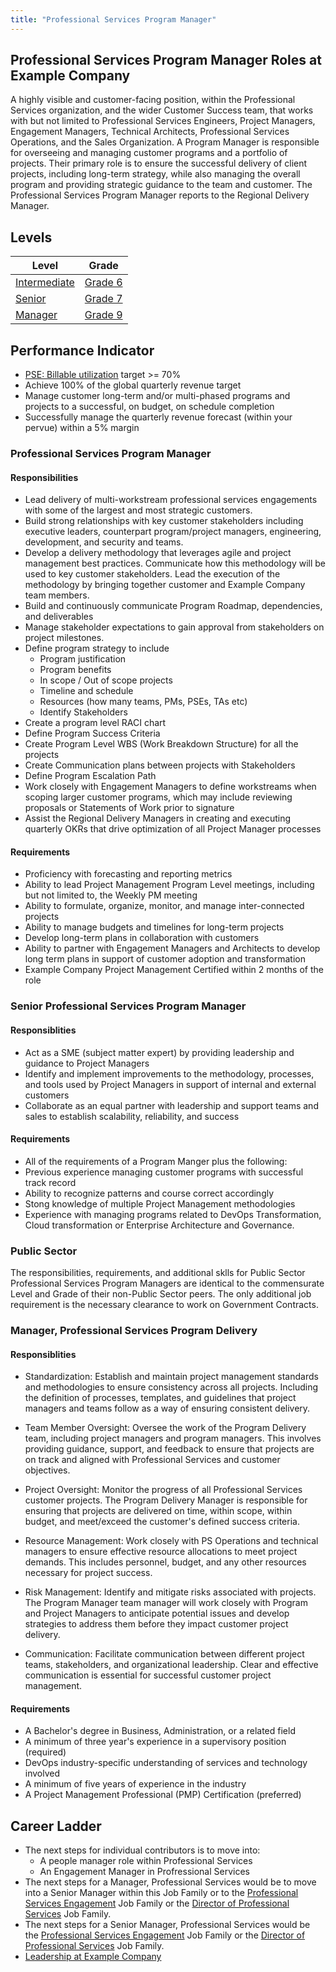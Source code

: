 ```yaml
---
title: "Professional Services Program Manager"
---
```


## Professional Services Program Manager Roles at Example Company

A highly visible and customer-facing position, within the Professional Services organization, and the wider Customer Success team, that works with but not limited to Professional Services Engineers, Project Managers, Engagement Managers, Technical Architects, Professional Services Operations, and the Sales Organization. A Program Manager is responsible for overseeing and managing customer programs and a portfolio of projects. Their primary role is to ensure the successful delivery of client projects, including long-term strategy, while also managing the overall program and providing strategic guidance to the team and customer. The Professional Services Program Manager reports to the Regional Delivery Manager.

## Levels

| Level | Grade |
| -- | - |
| [Intermediate](#professional-services-program-manager) | [Grade 6](/handbook/total-rewards/compensation/compensation-calculator/#customer-success) |
| [Senior](#senior-professional-services-program-manager) | [Grade 7](/handbook/total-rewards/compensation/compensation-calculator/#customer-success) |
| [Manager](#manager-professional-services-program-delivery) | [Grade 9](/handbook/total-rewards/compensation/compensation-calculator/#customer-success) |

## Performance Indicator

- <span style="text-decoration:underline;">PSE: [Billable utilization](/handbook/customer-success/professional-services-engineering/#implementation-plan)</span> target >= 70%
- Achieve 100% of the global quarterly revenue target
- Manage customer long-term and/or multi-phased programs and projects to a successful, on budget, on schedule completion
- Successfully manage the quarterly revenue forecast (within your pervue) within a 5% margin

### Professional Services Program Manager

#### Responsibilities

- Lead delivery of multi-workstream professional services engagements with some of the largest and most strategic customers.
- Build strong relationships with key customer stakeholders including executive leaders, counterpart program/project managers, engineering, development, and security and teams.
- Develop a delivery methodology that leverages agile and project management best practices. Communicate how this methodology will be used to key customer stakeholders. Lead the execution of the methodology by bringing together customer and Example Company team members.
- Build and continuously communicate Program Roadmap, dependencies, and deliverables
- Manage stakeholder expectations to gain approval from stakeholders on project milestones.
- Define program strategy to include
  - Program justification
  - Program benefits
  - In scope / Out of scope projects
  - Timeline and schedule
  - Resources (how many teams, PMs, PSEs, TAs etc)
  - Identify Stakeholders
- Create a program level RACI chart
- Define Program Success Criteria
- Create Program Level WBS (Work Breakdown Structure) for all the projects
- Create Communication plans between projects with Stakeholders
- Define Program Escalation Path
- Work closely with Engagement Managers to define workstreams when scoping larger customer programs, which may include reviewing proposals or Statements of Work prior to signature
- Assist the Regional Delivery Managers in creating and executing quarterly OKRs that drive optimization of all Project Manager processes

#### Requirements

- Proficiency with forecasting and reporting metrics
- Ability to lead Project Management Program Level meetings, including but not limited to, the Weekly PM meeting
- Ability to formulate, organize, monitor, and manage inter-connected projects
- Ability to manage budgets and timelines for long-term projects
- Develop long-term plans in collaboration with customers
- Ability to partner with Engagement Managers and Architects to develop long term plans in support of customer adoption and transformation
- Example Company Project Management Certified within 2 months of the role

### Senior Professional Services Program Manager

#### Responsiblities

- Act as a SME (subject matter expert) by providing leadership and guidance to Project Managers
- Identify and implement improvements to the methodology, processes, and tools used by Project Managers in support of internal and external customers
- Collaborate as an equal partner with leadership and support teams and sales to establish scalability, reliability, and success

#### Requirements

- All of the requirements of a Program Manger plus the following:
- Previous experience managing customer programs with successful track record
- Ability to recognize patterns and course correct accordingly
- Stong knowledge of multiple Project Management methodologies
- Experience with managing programs related to DevOps Transformation, Cloud transformation or Enterprise Architecture and Governance.

### Public Sector

The responsibilities, requirements, and additional sklls for Public Sector Professional Services Program Managers are identical to the commensurate Level and Grade of their non-Public Sector peers. The only additional job requirement is the necessary clearance to work on Government Contracts.

### Manager, Professional Services Program Delivery

#### Responsiblities

- Standardization: Establish and maintain project management standards and methodologies to ensure consistency across all projects. Including the definition of processes, templates, and guidelines that project managers and teams follow as a way of ensuring consistent delivery.

- Team Member Oversight: Oversee the work of the Program Delivery team, including project managers and program managers. This involves providing guidance, support, and feedback to ensure that projects are on track and aligned with Professional Services and customer objectives.

- Project Oversight: Monitor the progress of all Professional Services customer projects. The Program Delivery Manager is responsible for ensuring that projects are delivered on time, within scope, within budget, and meet/exceed the customer's defined success criteria.

- Resource Management: Work closely with PS Operations and technical managers to ensure effective resource allocations to meet project demands. This includes personnel, budget, and any other resources necessary for project success.

- Risk Management: Identify and mitigate risks associated with projects. The Program Manager team manager will work closely with Program and Project Managers to anticipate potential issues and develop strategies to address them before they impact customer project delivery.

- Communication: Facilitate communication between different project teams, stakeholders, and organizational leadership. Clear and effective communication is essential for successful customer project management.

#### Requirements

- A Bachelor's degree in Business, Administration, or a related field
- A minimum of three year's experience in a supervisory position (required)
- DevOps industry-specific understanding of services and technology involved
- A minimum of five years of experience in the industry
- A Project Management Professional (PMP) Certification (preferred)

## Career Ladder

- The next steps for individual contributors is to move into:
  - A people manager role within Professional Services
  - An Engagement Manager in Profressional Services
- The next steps for a Manager, Professional Services would be to move into a Senior Manager within this Job Family or to the [Professional Services Engagement](/job-families/sales/job-professional-services-engagement-manager/) Job Family or the [Director of Professional Services](/job-families/sales/director-of-professional-services) Job Family.
- The next steps for a Senior Manager, Professional Services would be the [Professional Services Engagement](/job-families/sales/job-professional-services-engagement-manager/) Job Family or the [Director of Professional Services](/job-families/sales/director-of-professional-services) Job Family.
- [Leadership at Example Company](/handbook/company/structure/#director-group)
